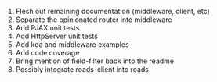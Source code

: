 1. Flesh out remaining documentation (middleware, client, etc)
2. Separate the opinionated router into middleware
3. Add PJAX unit tests
4. Add HttpServer unit tests
5. Add koa and middleware examples
6. Add code coverage
7. Bring mention of field-filter back into the readme
8. Possibly integrate roads-client into roads